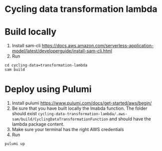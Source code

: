 # Cycling data transformation lambda

# Build locally
1. Install sam-cli https://docs.aws.amazon.com/serverless-application-model/latest/developerguide/install-sam-cli.html
2. Run
```
cd cycling-data=transformation-lambda
sam build
```

# Deploy using Pulumi
1. Install pulumi https://www.pulumi.com/docs/get-started/aws/begin/
1. Be sure that you have built locally the lmabda function. The folder should exist `cycling-data-transformation-lambda/.aws-sam/build/CyclingDataTransformationFunction` and should have the lambda package content.
2. Make sure your terminal has the right AWS credentials
3. Run
```
pulumi up
```
